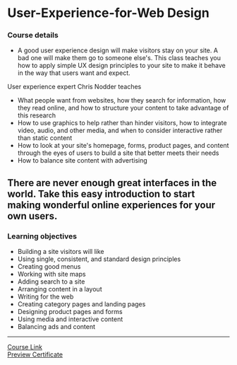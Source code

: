 # User-Experience-for-Web Design
### Course details
- A good user experience design will make visitors stay on your site. A bad one will make them go to someone else's. This class teaches you how to apply simple UX design principles to your site to make it behave in the way that users want and expect.

User experience expert Chris Nodder teaches
- What people want from websites, how they search for information, how they read online, and how to structure your content to take advantage of this research
- How to use graphics to help rather than hinder visitors, how to integrate video, audio, and other media, and when to consider interactive rather than static content
- How to look at your site's homepage, forms, product pages, and content through the eyes of users to build a site that better meets their needs
- How to balance site content with advertising

There are never enough great interfaces in the world. Take this easy introduction to start making wonderful online experiences for your own users.
---
### Learning objectives
- Building a site visitors will like
- Using single, consistent, and standard design principles
- Creating good menus
- Working with site maps
- Adding search to a site
- Arranging content in a layout
- Writing for the web
- Creating category pages and landing pages
- Designing product pages and forms
- Using media and interactive content
- Balancing ads and content
-------------------------------
[Course Link](https://www.linkedin.com/learning/user-experience-for-web-design/welcome?autoplay=true)
<br>[Preview Certificate]()
